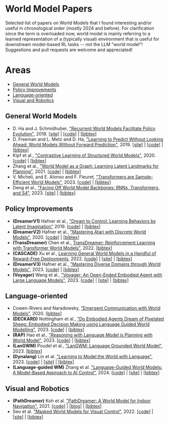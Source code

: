# World Model Papers
Selected list of papers on World Models that I found interesting and/or useful in chronological order (mostly 2024 and before). For clarification since the term is overloaded now, world model is mainly referring to a learned representation of a (typically visual) environment that is useful for downstream model-based RL tasks -- not the LLM "world model"! Suggestions and pull requests are welcome and appreciated!

# Areas
  * [General World Models](#general-world-models)
  * [Policy Improvements](#policy-improvements)
  * [Language-oriented](#language-oriented)
  * [Visual and Robotics](#visual-and-robotics)
  

## General World Models
  * D. Ha and J. Schmidhuber, ["Recurrent World Models Facilitate Policy Evolution"](https://arxiv.org/abs/1803.10122), 2018. [[site]](https://worldmodels.github.io/) | [[code]](https://blog.otoro.net/2018/06/09/world-models-experiments/) | [[bibtex]](./world-model-papers.bib#L1-L10)
  * D. Freeman and L. Metz and D. Ha, ["Learning to Predict Without Looking Ahead: World Models Without Forward Prediction"](https://proceedings.neurips.cc/paper_files/paper/2019/file/15cf76466b97264765356fcc56d801d1-Paper.pdf), 2019. [[site]](https://learningtopredict.github.io/) | [[code]](https://github.com/google/brain-tokyo-workshop/tree/master/learntopredict) | [[bibtex]](./world-model-papers.bib#L12-L19)
  * Kipf et al., ["Contrastive Learning of Structured World Models"](https://arxiv.org/abs/1911.12247v2), 2020. [[code]](https://github.com/tkipf/c-swm) | [[bibtex]](./world-model-papers.bib#L21-L28)
  * Zhang et al., ["World Model as a Graph: Learning Latent Landmarks for Planning"](https://arxiv.org/abs/2011.12491), 2021. [[code]](https://github.com/LunjunZhang/world-model-as-a-graph) | [[bibtex]](./world-model-papers.bib#L30-L37)
  * V. Micheli, and E. Alonso and F. Fleuret, ["Transformers are Sample-Efficient World Models"](https://openreview.net/forum?id=vhFu1Acb0xb), 2023. [[code]](https://github.com/eloialonso/iris) | [[bibtex]](./world-model-papers.bib#L39-L46)
  * Deng et al., ["Facing Off World Model Backbones: RNNs, Transformers, and S4"](https://arxiv.org/abs/2307.02064), 2023. [[site]](https://fdeng18.github.io/s4wm/) | [[bibtex]](./world-model-papers.bib#L165-L172)

## Policy Improvements
  * **(DreamerV1)** Hafner et al., ["Dream to Control: Learning Behaviors by Latent Imagination"](https://arxiv.org/abs/1912.01603) 2019. [[code]](https://github.com/google-research/dreamer) | [[bibtex]](./world-model-papers.bib#L48-L55)
  * **(DreamerV2)** Hafner et al., ["Mastering Atari with Discrete World Models"](https://arxiv.org/abs/2010.02193), 2020. [[code]](https://github.com/danijar/dreamerv2) | [[bibtex]](./world-model-papers.bib#L57-L64)
  * **(TransDreamer)** Chen et al., [TransDreamer: Reinforcement Learning with Transformer World Models"](https://arxiv.org/abs/2202.09481), 2022. [[bibtex]](./world-models-papers.bib#L66-L73)
  * **(CASCADE)** Xu et al., [Learning General World Models in a Handful of Reward-Free Deployments](https://arxiv.org/abs/2210.12719), 2022. [[code]](https://github.com/facebookresearch/cascade) | [[site]](https://ycxuyingchen.github.io/cascade/) | [[bibtex]](./world-models-papers.bib#L120-L127)
  * **(DreamerV3)** Hafner et al., ["Mastering Diverse Domains through World Models"](https://arxiv.org/abs/2301.04104), 2023. [[code]](https://github.com/danijar/dreamerv3) | [[bibtex]](./world-models-papers.bib#L75-L82)
  * **(Voyager)** Wang et al., ["Voyager: An Open-Ended Embodied Agent with Large Language Models"](https://arxiv.org/abs/2305.16291), 2023. [[code]](https://github.com/MineDojo/Voyager) | [[site]](https://voyager.minedojo.org) | [[bibtex]](./world-models-papers.bib#L111-L118)

## Language-oriented
  * Cowen-Rivers and Naradowsky, ["Emergent Communication with World Models"](https://arxiv.org/abs/2002.09604), 2020. [[bibtex]](./world-model-papers.bib#L84-L91)
  * **(DECKARD)** Nottingham et al., ["Do Embodied Agents Dream of Pixelated Sheep: Embodied Decision Making using Language Guided World Modelling"](https://arxiv.org/abs/2301.12050), 2023. [[code]](https://github.com/DeckardAgent/deckard) | [[bibtex]](./world-model-papers.bib#L93-L100)
  * **(RAP)** Hao et al., ["Reasoning with Language Model is Planning with World Model"](https://arxiv.org/abs/2305.14992), 2023. [[code]](https://github.com/Ber666/RAP) | [[bibtex]](./world-model-papers.bib#L102-L109)
  * **(LanGWM)** Poudel et al., ["LanGWM: Language Grounded World Model"](https://arxiv.org/abs/2311.17593), 2023. [[bibtex]](./world-model-papers.bib#L147-L154)
  * **(Dynalang)** Lin et al. ["Learning to Model the World with Language"](https://arxiv.org/abs/2308.01399), 2023. [[code]](https://github.com/jlin816/dynalang) | [[site]](https://dynalang.github.io) | [[bibtex]](./world-model-papers.bib#L156-L163)
  * **(Language-guided WM)** Zhang et al. ["Language-Guided World Models: A Model-Based Approach to AI Control"](https://arxiv.org/abs/2402.01695), 2024. [[code]](https://github.com/princeton-nlp/lwm/) | [[site]](https://language-guided-world-model.github.io) | [[bibtex]](./world-model-papers.bib#L174-L181)

## Visual and Robotics
  * **(PathDreamer)** Koh et al. ["PathDreamer: A World Model for Indoor Navigation"](https://arxiv.org/abs/2105.08756v2), 2021. [[code]](https://github.com/google-research/pathdreamer) | [[blog]](https://ai.googleblog.com/2021/09/pathdreamer-world-model-for-indoor.html) | [[bibtex]](./world-model-papers.bib#L129-L136)
  * Seo et al. ["Masked World Models for Visual Control"](https://arxiv.org/abs/2206.14244), 2022. [[code]](https://github.com/younggyoseo/MWM) | [[site]](https://sites.google.com/view/mwm-rl) | [[bibtex]](./world-model-papers.bib#L138-L145)

